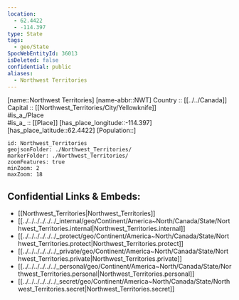 ```yaml
---
location:
  - 62.4422
  - -114.397
type: State
tags:
  - geo/State
SpocWebEntityId: 36013
isDeleted: false
confidential: public
aliases:
  - Northwest Territories
---
```

[name::Northwest Territories] 
[name-abbr::NWT] 
Country :: [[../../Canada]]  
Capital :: [[Northwest_Territories/City/Yellowknife]]  
#is_a_/Place  
#is_a_ :: [[Place]] 
[has_place_longitude::-114.397] 
[has_place_latitude::62.4422] 
[Population::] 



```leaflet
id: Northwest_Territories
geojsonFolder: ./Northwest_Territories/
markerFolder: ./Northwest_Territories/
zoomFeatures: true 
minZoom: 2 
maxZoom: 18
```


## Confidential Links & Embeds: 
- [[Northwest_Territories|Northwest_Territories]]  
- [[../../../../../../_internal/geo/Continent/America~North/Canada/State/Northwest_Territories.internal|Northwest_Territories.internal]] 
- [[../../../../../../_protect/geo/Continent/America~North/Canada/State/Northwest_Territories.protect|Northwest_Territories.protect]] 
- [[../../../../../../_private/geo/Continent/America~North/Canada/State/Northwest_Territories.private|Northwest_Territories.private]] 
- [[../../../../../../_personal/geo/Continent/America~North/Canada/State/Northwest_Territories.personal|Northwest_Territories.personal]] 
- [[../../../../../../_secret/geo/Continent/America~North/Canada/State/Northwest_Territories.secret|Northwest_Territories.secret]] 
